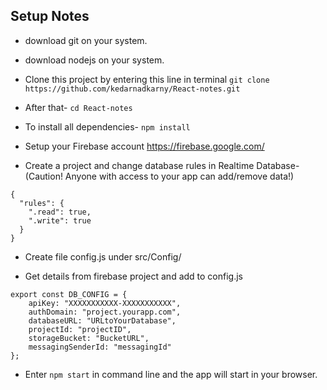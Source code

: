 ## Setup Notes
* download git on your system.

* download nodejs on your system.

* Clone this project by entering this line in terminal
`git clone https://github.com/kedarnadkarny/React-notes.git` 

* After that-
`cd React-notes`

* To install all dependencies-
`npm install`

* Setup your Firebase account
https://firebase.google.com/


* Create a project and change database rules in Realtime Database- (Caution! Anyone with access to your app can add/remove data!)

```
{
  "rules": {
    ".read": true,
    ".write": true
  }
}
```

* Create file config.js under src/Config/

* Get details from firebase project and add to config.js

```
export const DB_CONFIG = {
    apiKey: "XXXXXXXXXXX-XXXXXXXXXXX",
    authDomain: "project.yourapp.com",
    databaseURL: "URLtoYourDatabase",
    projectId: "projectID",
    storageBucket: "BucketURL",
    messagingSenderId: "messagingId"
};
```

* Enter `npm start` in command line and the app will start in your browser.

